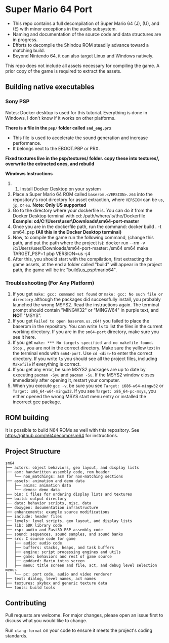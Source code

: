 # Super Mario 64 Port

- This repo contains a full decompilation of Super Mario 64 (J), (U), and (E) with minor exceptions in the audio subsystem.
- Naming and documentation of the source code and data structures are in progress.
- Efforts to decompile the Shindou ROM steadily advance toward a matching build.
- Beyond Nintendo 64, it can also target Linux and Windows natively.

This repo does not include all assets necessary for compiling the game.
A prior copy of the game is required to extract the assets.

## Building native executables

### Sony PSP
Notes: Docker desktop is used for this tutorial. Everything is done in Windows, I don't know if it works on other platforms.

**There is a file in the ``psp/`` folder called ``snd_eng.prx``**
- This file is used to accelerate the sound generation and increase performance. 
- It belongs next to the EBOOT.PBP or PRX.

**Fixed textures live in the psp/textures/ folder. copy these into textures/, overwrite the extracted ones, and rebuild**

**Windows Instructions**
1. 1. Install Docker Desktop on your system
2. Place a Super Mario 64 ROM called `baserom.<VERSION>.z64` into the repository's root directory for asset extraction, where `VERSION` can be `us`, `jp`, or `eu`. **Note: Only US supported**
3. Go to the directory where your dockerfile is. You can do it from the Docker Desktop terminal with cd: /path/where/is/the/Dockerfile
**Example: cd/C:\Users\user\Downloads\sm64-port-master**
4. Once you are in the dockerfile path, run the command: docker build . -t sm64_psp 
**(All this in the Docker Desktop terminal)**
5. Now, to compile the game run the following command, (change this path, and put the path where the project is): docker run --rm -v /c/Users/user/Downloads/sm64-port-master: /sm64 sm64 make TARGET_PSP=1 pbp VERSION=us -j4
6. After this, you should start with the compilation, first extracting the game assets, at the end a folder called "build" will appear in the project path, the game will be in: "build\us_psp\mario64".

### Troubleshooting (For Any Platform)

1. If you get `make: gcc: command not found` or `make: gcc: No such file or directory` although the packages did successfully install, you probably launched the wrong MSYS2. Read the instructions again. The terminal prompt should contain "MINGW32" or "MINGW64" in purple text, and **NOT** "MSYS".
2. If you get `Failed to open baserom.us.z64!` you failed to place the baserom in the repository. You can write `ls` to list the files in the current working directory. If you are in the `sm64-port` directory, make sure you see it here.
3. If you get `make: *** No targets specified and no makefile found. Stop.`, you are not in the correct directory. Make sure the yellow text in the terminal ends with `sm64-port`. Use `cd <dir>` to enter the correct directory. If you write `ls` you should see all the project files, including `Makefile` if everything is correct.
4. If you get any error, be sure MSYS2 packages are up to date by executing `pacman -Syu` and `pacman -Su`. If the MSYS2 window closes immediately after opening it, restart your computer.
5. When you execute `gcc -v`, be sure you see `Target: i686-w64-mingw32` or `Target: x86_64-w64-mingw32`. If you see `Target: x86_64-pc-msys`, you either opened the wrong MSYS start menu entry or installed the incorrect gcc package.

## ROM building

It is possible to build N64 ROMs as well with this repository. See https://github.com/n64decomp/sm64 for instructions.

## Project Structure

```
sm64
├── actors: object behaviors, geo layout, and display lists
├── asm: handwritten assembly code, rom header
│   └── non_matchings: asm for non-matching sections
├── assets: animation and demo data
│   ├── anims: animation data
│   └── demos: demo data
├── bin: C files for ordering display lists and textures
├── build: output directory
├── data: behavior scripts, misc. data
├── doxygen: documentation infrastructure
├── enhancements: example source modifications
├── include: header files
├── levels: level scripts, geo layout, and display lists
├── lib: SDK library code
├── rsp: audio and Fast3D RSP assembly code
├── sound: sequences, sound samples, and sound banks
├── src: C source code for game
│   ├── audio: audio code
│   ├── buffers: stacks, heaps, and task buffers
│   ├── engine: script processing engines and utils
│   ├── game: behaviors and rest of game source
│   ├── goddard: Mario intro screen
│   ├── menu: title screen and file, act, and debug level selection menus
│   └── pc: port code, audio and video renderer
├── text: dialog, level names, act names
├── textures: skybox and generic texture data
└── tools: build tools
```

## Contributing

Pull requests are welcome. For major changes, please open an issue first to
discuss what you would like to change.

Run `clang-format` on your code to ensure it meets the project's coding standards.
